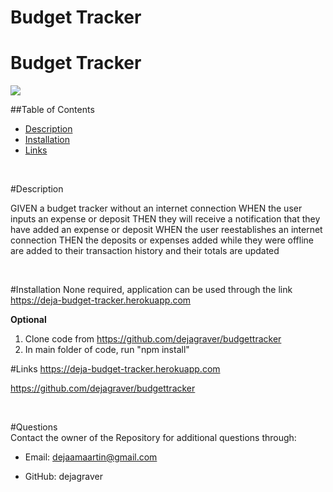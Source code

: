 # Budget Tracker 
<h1> Budget Tracker </h1>
  
  <img src = "https://img.shields.io/badge/license-MIT License-brightgreen"><br />

  ##Table of Contents
  * [Description](#Description)
  * [Installation](#Installation)
  * [Links](#Links)
  <br />

<a name="Description">#Description</a>

GIVEN a budget tracker without an internet connection
WHEN the user inputs an expense or deposit
THEN they will receive a notification that they have added an expense or deposit
WHEN the user reestablishes an internet connection
THEN the deposits or expenses added while they were offline are added to their transaction history and their totals are updated

 <br />

<a name="Installation">#Installation</a>
None required, application can be used through the link https://deja-budget-tracker.herokuapp.com

**Optional**


1. Clone code from https://github.com/dejagraver/budgettracker
2. In main folder of code, run "npm install" 
    <br />



 <a name="Links">#Links</a>
https://deja-budget-tracker.herokuapp.com

https://github.com/dejagraver/budgettracker

  <br />


  #Questions <br />
  Contact the owner of the Repository for additional questions through:

* Email: dejaamaartin@gmail.com

* GitHub: dejagraver

